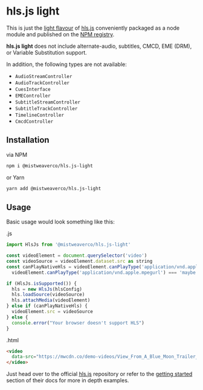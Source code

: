 hls.js light
============

This is just the [light flavour] of [hls.js] conveniently packaged
as a node module and published on the [NPM registry].

**hls.js light** does not include alternate-audio, subtitles, CMCD, EME (DRM), or Variable Substitution support.

In addition, the following types are not available:

- `AudioStreamController`
- `AudioTrackController`
- `CuesInterface`
- `EMEController`
- `SubtitleStreamController`
- `SubtitleTrackController`
- `TimelineController`
- `CmcdController`

## Installation

via NPM

```sh
npm i @mistweaverco/hls.js-light
```

or Yarn

```sh
yarn add @mistweaverco/hls.js-light
```

## Usage

Basic usage would look something like this:

.js

```javascript
import HlsJs from '@mistweaverco/hls.js-light'

const videoElement = document.querySelector('video')
const videoSource = videoElement.dataset.src as string
const canPlayNativeHls = videoElement.canPlayType('application/vnd.apple.mpegurl') === 'probably' ||
  videoElement.canPlayType('application/vnd.apple.mpegurl') === 'maybe'

if (HlsJs.isSupported()) {
  hls = new HlsJs(hlsConfig)
  hls.loadSource(videoSource)
  hls.attachMedia(videoElement)
} else if (canPlayNativeHls) {
  videoElement.src = videoSource
} else {
  console.error("Your browser doesn't support HLS")
}
```

.html

```html
<video
  data-src="https://mwcdn.co/demo-videos/View_From_A_Blue_Moon_Trailer_HLS/video.m3u8">
</video>
```

Just head over to the official [hls.js] repository or
refer to the [getting started] section of their docs for more in depth examples.

[light flavour]: https://github.com/video-dev/hls.js#build-tasks
[hls.js]: https://github.com/video-dev/hls.js
[NPM registry]: https://www.npmjs.com/package/@mistweaverco/hls.js-light
[getting started]: https://github.com/video-dev/hls.js/blob/master/docs/API.md#getting-started

